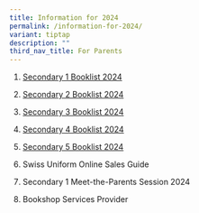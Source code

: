 ```yaml
---
title: Information for 2024
permalink: /information-for-2024/
variant: tiptap
description: ""
third_nav_title: For Parents
---
```

<ol data-tight="true" class="tight">
<li>
<p><a href="/files/Secondary 1 Registration/swiss cottage secondary school booklist 2024 final sec 1_241023(1).pdf" rel="noopener noreferrer nofollow" target="_blank">Secondary 1 Booklist 2024</a>
</p>
</li>
<li>
<p><a href="/files/Secondary 1 Registration/swiss cottage secondary school booklist 2024 final sec 2.pdf" rel="noopener noreferrer nofollow" target="_blank">Secondary 2 Booklist 2024</a>
</p>
</li>
<li>
<p><a href="/files/Secondary 1 Registration/swiss cottage secondary school booklist 2024 final sec 3.pdf" rel="noopener noreferrer nofollow" target="_blank">Secondary 3 Booklist 2024</a>
</p>
</li>
<li>
<p><a href="/files/Secondary 1 Registration/swiss cottage secondary school booklist 2024 final sec 4(1).pdf" rel="noopener noreferrer nofollow" target="_blank">Secondary 4 Booklist 2024</a>
</p>
</li>
<li>
<p><a href="/files/Secondary 1 Registration/swiss cottage secondary school booklist 2024 final sec 5.pdf" rel="noopener noreferrer nofollow" target="_blank">Secondary 5 Booklist 2024</a>
</p>
</li>
<li>
<p>Swiss Uniform Online Sales Guide</p>
</li>
<li>
<p>Secondary 1 Meet-the-Parents Session 2024</p>
</li>
<li>
<p>Bookshop Services Provider</p>
</li>
</ol>
<p></p>